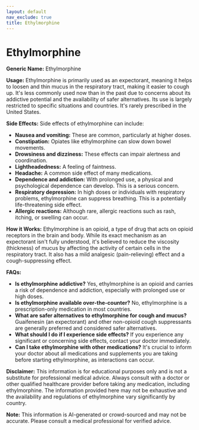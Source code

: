 ```yaml
---
layout: default
nav_exclude: true
title: Ethylmorphine
---
```


# Ethylmorphine

**Generic Name:** Ethylmorphine

**Usage:**  Ethylmorphine is primarily used as an expectorant, meaning it helps to loosen and thin mucus in the respiratory tract, making it easier to cough up.  It's less commonly used now than in the past due to concerns about its addictive potential and the availability of safer alternatives.  Its use is largely restricted to specific situations and countries.  It's rarely prescribed in the United States.

**Side Effects:**  Side effects of ethylmorphine can include:

* **Nausea and vomiting:** These are common, particularly at higher doses.
* **Constipation:**  Opiates like ethylmorphine can slow down bowel movements.
* **Drowsiness and dizziness:** These effects can impair alertness and coordination.
* **Lightheadedness:** A feeling of faintness.
* **Headache:**  A common side effect of many medications.
* **Dependence and addiction:**  With prolonged use, a physical and psychological dependence can develop.  This is a serious concern.
* **Respiratory depression:**  In high doses or individuals with respiratory problems, ethylmorphine can suppress breathing.  This is a potentially life-threatening side effect.
* **Allergic reactions:**  Although rare, allergic reactions such as rash, itching, or swelling can occur.


**How it Works:** Ethylmorphine is an opioid, a type of drug that acts on opioid receptors in the brain and body.  While its exact mechanism as an expectorant isn't fully understood, it's believed to reduce the viscosity (thickness) of mucus by affecting the activity of certain cells in the respiratory tract.  It also has a mild analgesic (pain-relieving) effect and a cough-suppressing effect.


**FAQs:**

* **Is ethylmorphine addictive?** Yes, ethylmorphine is an opioid and carries a risk of dependence and addiction, especially with prolonged use or high doses.
* **Is ethylmorphine available over-the-counter?** No, ethylmorphine is a prescription-only medication in most countries.
* **What are safer alternatives to ethylmorphine for cough and mucus?**  Guaifenesin (an expectorant) and other non-opioid cough suppressants are generally preferred and considered safer alternatives.
* **What should I do if I experience side effects?** If you experience any significant or concerning side effects, contact your doctor immediately.
* **Can I take ethylmorphine with other medications?**  It's crucial to inform your doctor about all medications and supplements you are taking before starting ethylmorphine, as interactions can occur.


**Disclaimer:** This information is for educational purposes only and is not a substitute for professional medical advice.  Always consult with a doctor or other qualified healthcare provider before taking any medication, including ethylmorphine.  The information provided here may not be exhaustive and the availability and regulations of ethylmorphine vary significantly by country.


**Note:** This information is AI-generated or crowd-sourced and may not be accurate. Please consult a medical professional for verified advice.